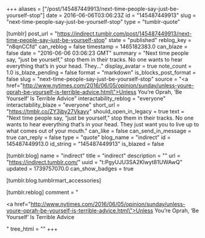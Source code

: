 +++
aliases = ["/post/145487449913/next-time-people-say-just-be-yourself-stop"]
date = 2016-06-06T03:06:23Z
id = "145487449913"
slug = "next-time-people-say-just-be-yourself-stop"
type = "tumblr-quote"

[tumblr]
post_url = "https://indirect.tumblr.com/post/145487449913/next-time-people-say-just-be-yourself-stop"
state = "published"
reblog_key = "n8qnCCfd"
can_reblog = false
timestamp = 1465182383.0
can_blaze = false
date = "2016-06-06 03:06:23 GMT"
summary = "Next time people say, “just be yourself,” stop them in their tracks. No one wants to hear everything that’s in your head. They..."
display_avatar = true
note_count = 1.0
is_blaze_pending = false
format = "markdown"
is_blocks_post_format = false
slug = "next-time-people-say-just-be-yourself-stop"
source = "<a href=\"http://www.nytimes.com/2016/06/05/opinion/sunday/unless-youre-oprah-be-yourself-is-terrible-advice.html\">Unless You’re Oprah, ‘Be Yourself’ Is Terrible Advice</a>"
interactability_reblog = "everyone"
interactability_blaze = "everyone"
short_url = "https://tmblr.co/ZY3jby27Vkayv"
should_open_in_legacy = true
text = "Next time people say, “just be yourself,” stop them in their tracks. No one wants to hear everything that’s in your head. They just want you to live up to what comes out of your mouth."
can_like = false
can_send_in_message = true
can_reply = false
type = "quote"
blog_name = "indirect"
id = 145487449913.0
id_string = "145487449913"
is_blazed = false

[tumblr.blog]
name = "indirect"
title = "indirect"
description = ""
url = "https://indirect.tumblr.com/"
uuid = "t:PgyUJU3SA2Klwyt81UWAwQ"
updated = 1739757070.0
can_show_badges = true

[tumblr.blog.tumblrmart_accessories]

[tumblr.reblog]
comment = "<p><a href=\"http://www.nytimes.com/2016/06/05/opinion/sunday/unless-youre-oprah-be-yourself-is-terrible-advice.html\">Unless You’re Oprah, ‘Be Yourself’ Is Terrible Advice</a></p>"
tree_html = ""
+++
